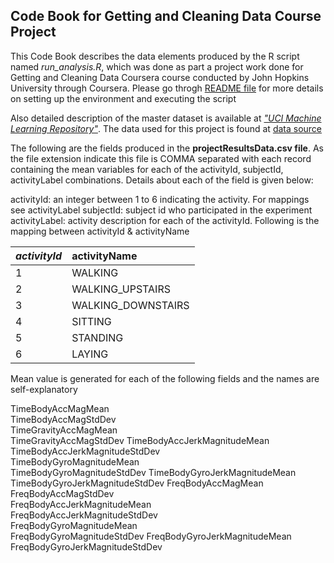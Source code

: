 ## Code Book for Getting and Cleaning Data Course Project

This Code Book describes the data elements produced by the R script named *run_analysis.R*, which was done as part a project work done for Getting and Cleaning Data Coursera course conducted by John Hopkins University through Coursera. Please go throgh [README file](https://github.com/jaganrn/DataScience-GettingAndCleaningData/blob/master/README.md) for more details on setting up the environment and executing the script

Also detailed description of the master dataset is available at [*"UCI Machine Learning Repository"*](http://archive.ics.uci.edu/ml/datasets/Human+Activity+Recognition+Using+Smartphones). The data used for this project is found at [data source](https://d396qusza40orc.cloudfront.net/getdata%2Fprojectfiles%2FUCI%20HAR%20Dataset.zip)


The following are the fields produced in the **projectResultsData.csv file**. As the file extension indicate this file is COMMA separated with each record containing the mean variables for each of the activityId, subjectId, activityLabel combinations. Details about each of the field is given below:


activityId: an integer between 1 to 6 indicating the activity. For mappings see activityLabel
subjectId:  subject id who participated in the experiment
activityLabel: activity description for each of the activityId. Following is the mapping between activityId & activityName

|*activityId* | **activityName** |
| ----------- |:--------------   | 
|1            | WALKING |
|2            | WALKING_UPSTAIRS |
|3            | WALKING_DOWNSTAIRS |
|4            | SITTING |
|5            | STANDING |
|6            | LAYING |

Mean value is generated for each of the following fields and the names are self-explanatory

TimeBodyAccMagMean	
TimeBodyAccMagStdDev	
TimeGravityAccMagMean	
TimeGravityAccMagStdDev	
TimeBodyAccJerkMagnitudeMean	
TimeBodyAccJerkMagnitudeStdDev	
TimeBodyGyroMagnitudeMean	
TimeBodyGyroMagnitudeStdDev	
TimeBodyGyroJerkMagnitudeMean	
TimeBodyGyroJerkMagnitudeStdDev	
FreqBodyAccMagMean	
FreqBodyAccMagStdDev	
FreqBodyAccJerkMagnitudeMean	
FreqBodyAccJerkMagnitudeStdDev	
FreqBodyGyroMagnitudeMean	
FreqBodyGyroMagnitudeStdDev	
FreqBodyGyroJerkMagnitudeMean	
FreqBodyGyroJerkMagnitudeStdDev
